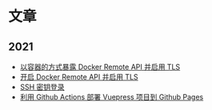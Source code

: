 # 文章

## 2021

- [以容器的方式暴露 Docker Remote API 并启用 TLS](./enable-docker-remote-api-with-tls-protection-via-container.md)
- [开启 Docker Remote API 并启用 TLS](./enable-docker-remote-api-with-tls-protection.md)
- [SSH 密钥登录](./ssh-certificate-authentication.md)
- [利用 Github Actions 部署 Vuepress 项目到 Github Pages](./deploy-vuepress-project-to-github-pages-with-github-actions.md)

